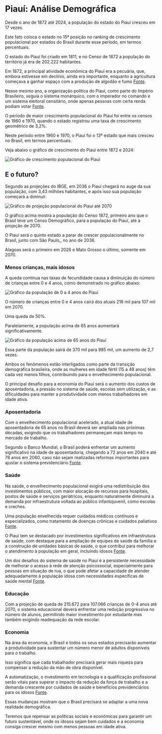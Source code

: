 # Piauí: Análise Demográfica

Desde o ano de 1872 até 2024, a população do estado do Piauí cresceu em 17 vezes.

Este fato coloca o estado no 15ª posição no ranking de crescimento populacional por estados do Brasil durante esse período, em termos percentuais.

O estado do Piauí foi criado em 1811, e no Censo de 1872 a população do território já era de 202.222 habitantes.

Em 1872, a principal atividade econômica do Piauí era a pecuária, que, embora estivesse em declínio, ainda era importante, enquanto a agricultura começava a ganhar espaço com a produção de algodão e fumo  [Fonte](https://www.fearp.usp.br/images/pesquisa/Anexos/Publicacoes/Textos_discussao/REC/2001/wpe26.pdf).

Nesse mesmo ano, a organização política do Piauí, como parte do Império Brasileiro, seguia o sistema monárquico, com o imperador no comando e um sistema eleitoral censitário, onde apenas pessoas com certa renda podiam votar  [Fonte](https://www.caesp.com.br/libwww/colegios/uploads/uploadsMateriais/14092022154711historia_brasil_segundo_reinado%20-%20lista%20de%20exerc%C3%ADcios.pdf).

O período de maior crescimento populacional do Piauí foi entre os censos de 1960 e 1970, quando o estado registrou uma taxa de crescimento geométrico de 3,2%.

Neste período entre 1960 e 1970, o Piauí foi o 13º estado que mais cresceu no Brasil, em termos percentuais.

Veja abaixo o gráfico de crescimento do Piauí entre 1872 e 2024:

![Gráfico de crescimento populacional do Piauí](D:\jornalera-marista\censo-2022\dados\estados\graphs_pop_2024\Piauí.png)

## E o futuro?

Segundo as projeções do IBGE, em 2036 o Piauí chegará no auge da sua população, com 3,43 milhões habitantes, e após isso sua população começará a diminuir.

![Gráfico de projeção populacional do Piauí até 2070](D:\jornalera-marista\censo-2022\dados\estados\graficos_populacao_estados_2070\Piauí.png)

O gráfico acima mostra a população do Censo 1872, primeiro ano que o Brasil teve um Censo Demográfico, para a população do Piauí, até a projeção de 2070.

O Piauí será o quinto estado a parar de crescer populacionalmente no Brasil, junto com São Paulo,, no ano de 2036.

Alagoas será o primeiro em 2026 e Mato Grosso o último, somente em 2070.

### Menos crianças, mais idosos

A queda contínua nas taxas de fecundidade causa a diminuição do número de crianças entre 0 e 4 anos, como demonstrado no gráfico abaixo:

![Gráfico da população de 0 a 4 anos do Piauí](D:\jornalera-marista\censo-2022\dados\estados\populacao_graficos_0_4_anos\estado_Piauí.png)

O número de crianças entre 0 e 4 anos cairá dos atuais 216 mil para 107 mil em 2070.

Uma queda de 50%.

Paralelamente, a população acima de 65 anos aumentará significativamente.

![Gráfico da população acima de 65 anos do Piauí](D:\jornalera-marista\censo-2022\dados\estados\populacao_graficos_acima_65\estado_Piauí_acima_65.png)

Essa parte da população sairá de 370 mil para 985 mil, um aumento de 2,7 vezes.

Ambos os fenômenos estão interligados como parte da transição demográfica brasileira, onde as mulheres em idade fértil (15 a 49 anos) têm cada vez menos filhos, contribuindo para o envelhecimento populacional.

O principal desafio para a economia do Piauí será o aumento dos custos de aposentadoria, a pressão no sistema de saúde, escolas sem utilização, e as dificuldades para manter a produtividade com menos trabalhadores em idade ativa.

### Aposentadoria

Com o envelhecimento populacional acelerado, a atual idade de aposentadoria de 65 anos no Brasil deverá ser ampliada nas próximas décadas, exigindo que os trabalhadores permaneçam mais tempo no mercado de trabalho.

Segundo o Banco Mundial, o Brasil poderá enfrentar um aumento significativo na idade de aposentadoria, chegando a 72 anos em 2040 e até 78 anos em 2060, caso não sejam realizadas reformas importantes para ajustar o sistema previdenciário [Fonte](https://www.migalhas.com.br/depeso/413353/futuro-da-aposentadoria-no-brasil-preparados-para-trabalhar-ate-78).

### Saúde

Na saúde, o envelhecimento populacional exigirá uma redistribuição dos investimentos públicos, com maior alocação de recursos para hospitais, postos de saúde e serviços geriátricos, enquanto naturalmente diminuirá a demanda por infraestrutura voltada ao público infantojuvenil, como escolas e creches.

Uma população envelhecida requer cuidados médicos contínuos e especializados, como tratamento de doenças crônicas e cuidados paliativos [Fonte](https://institutodelongevidade.org/longevidade-e-saude/envelhecimento-dos-brasileiros).

O Piauí tem se destacado por investimentos significativos em infraestrutura de saúde, com destaque para a ampliação de equipes de saúde da família e a construção de unidades básicas de saúde, o que contribui para melhorar o atendimento à população em geral, incluindo idosos [Fonte](https://www.gov.br/secom/pt-br/assuntos/noticias-regionalizadas/mapa-de-investimentos/governo-federal-ja-investiu-ou-reservou-mais-de-r-57-bilhoes-para-projetos-e-programas-no-piaui-em-2023).

Um dos desafios do sistema de saúde no Piauí é a persistente necessidade de melhorar o acesso à rede de atenção psicossocial, especialmente para pessoas em situação de rua, o que pode afetar a capacidade de atender adequadamente à população idosa com necessidades específicas de saúde mental [Fonte](https://www.ufpi.br/arquivos_download/arquivos/EDUFPI/A_POL%C3%8DTICA_DE_SA%C3%9ADE_MENTAL_NO_PIAU%C3%8D_SOB_A_%C3%89GIDE_DA_RAPS.pdf).

### Educação

Com a projeção de queda de 215.672 para 107.066 crianças de 0-4 anos até 2070, o sistema educacional deverá enfrentar uma redução progressiva no número de alunos, permitindo maior investimento por estudante mas também exigindo readequação da rede escolar.

### Economia

Na área da economia, o Brasil e todos os seus estados precisarão aumentar a produtividade para sustentar um número menor de adultos disponíveis para o trabalho.

Isso significa que cada trabalhador precisará gerar mais riqueza para compensar a redução da mão de obra disponível.

A automatização, o investimento em tecnologia e a qualificação profissional serão vitais para superar o impacto da redução da força de trabalho e a demanda crescente por cuidados de saúde e benefícios previdenciários para os idosos [Fonte](https://talentosenior.com.br/os-impactos-do-envelhecimento-populacional-na-economia-do-brasil-desafios-e-oportunidades).

Essas mudanças mostram que o Brasil precisará se adaptar a uma nova realidade demográfica.

Teremos que repensar as políticas sociais e econômicas para garantir um futuro sustentável, onde os idosos sejam bem cuidados e a economia consiga crescer mesmo com menos pessoas em idade ativa.

